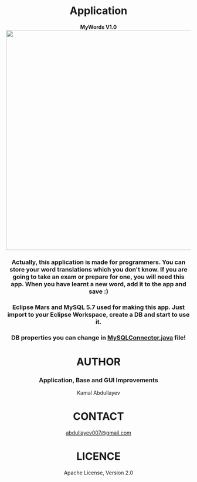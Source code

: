 <center>
<h1><b>Application</b></h1>
<b>MyWords V1.0</b>
<br/>
<img src="https://s12.postimg.org/qzm8wmdv1/mywords1.png" alt="" width="800px" height="600px"/>
<br/>
<h3>Actually, this application is made for programmers. You can store your word translations which you don't know. If you are going to take an exam or prepare for one, you will need this app. When you have learnt a new word, add it to the app and save :)</h3>
<h3>Eclipse Mars and MySQL 5.7 used for making this app. Just import to your Eclipse Workspace, create a DB and start to use it.</h3>
<h3>DB properties you can change in <u>MySQLConnector.java</u> file!</h3>
<h1><b>AUTHOR</b></h1>

<h3><b>Application, Base and GUI Improvements</b></h3>

Kamal Abdullayev

<h1><b>CONTACT</b></h1>

abdullayev007@gmail.com

<h1><b>LICENCE</b></h1>

Apache License, Version 2.0
</center>
